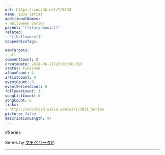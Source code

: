 ```yaml
---
url: https://vocadb.net/T/6752
name: 1031 Series
additionalNames: 
- Halloween Series
parent: "[[story-music]]"
related:
- "[[halloween]]"
mappedNicoTags:

newTargets:
- all
commentCount: 0
createDate: 2018-06-21T23:00:50.553
status: Finished
albumCount: 4
artistCount: 0
eventCount: 0
eventSeriesCount: 0
followerCount: 3
songListCount: 0
songCount: 6
links: 
- https://vocaloid.wikia.com/wiki/1031_Series
picture: false
descriptionLength: 47
---
```


#Series

Series by [マチゲリータP](https://vocadb.net/Ar/101).

---

